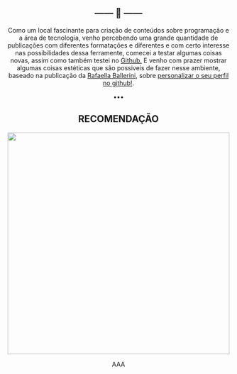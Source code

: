 <h2 align="center">—— 🦋 ——</h2>
<p align="center">
Como um local fascinante para criação de conteúdos sobre programação e a área de tecnologia, venho percebendo uma grande quantidade de publicações com diferentes formatações e diferentes e com certo interesse nas possibilidades dessa ferramente, comecei a testar algumas coisas novas, assim como também testei no <a href="https://www.youtube.com/watch?v=1kvc_dWs1f4"> Github.<a> E venho com prazer mostrar algumas coisas estéticas que são possiveis de fazer nesse ambiente, baseado na publicação da <a href="https://github.com/rafaballerini"> Rafaella Ballerini<a>, sobre <a href= "https://github.com/rafaballerini/PerfilGithub"> personalizar o seu perfil no github!<a>. 
<p>

<p align="center">
  •••
<p>


  
<div align="center">
  <h2> RECOMENDAÇÃO </h2>
  <a href="https://www.youtube.com/watch?v=TsaLQAetPLU&list=PLGnfNqkwCpWS9-2jHAFQkwI7ZTZdtY6Az&index=19&t=1028s"><img src="https://i.ytimg.com/vi/TsaLQAetPLU/maxresdefault.jpg" width="500.5px" height="auto"> <a>

AAA
